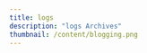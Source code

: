 ```yaml
---
title: logs
description: "logs Archives"
thumbnail: /content/blogging.png
---
```


<LogsArchives   />
